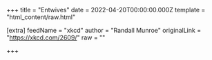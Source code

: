 
+++
title = "Entwives"
date = 2022-04-20T00:00:00.000Z
template = "html_content/raw.html"

[extra]
feedName = "xkcd"
author = "Randall Munroe"
originalLink = "https://xkcd.com/2609/"
raw = ""

+++

